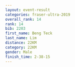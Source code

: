 ```yaml
---
layout: event-result 
categories: fraser-ultra-2019 
overall_rank: 14
rank: 14
bib: 2203
first_name: Beng Teck
last_name: Lim
distance: 22KM
category: 22KM
gender: Male
finish_time: 2-38-15
---
```


